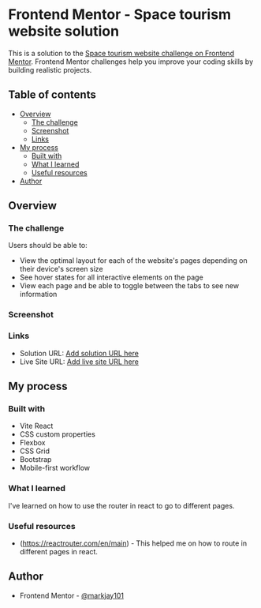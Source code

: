 # Frontend Mentor - Space tourism website solution

This is a solution to the [Space tourism website challenge on Frontend Mentor](https://www.frontendmentor.io/challenges/space-tourism-multipage-website-gRWj1URZ3). Frontend Mentor challenges help you improve your coding skills by building realistic projects.

## Table of contents

- [Overview](#overview)
  - [The challenge](#the-challenge)
  - [Screenshot](#screenshot)
  - [Links](#links)
- [My process](#my-process)
  - [Built with](#built-with)
  - [What I learned](#what-i-learned)
  - [Useful resources](#useful-resources)
- [Author](#author)

## Overview

### The challenge

Users should be able to:

- View the optimal layout for each of the website's pages depending on their device's screen size
- See hover states for all interactive elements on the page
- View each page and be able to toggle between the tabs to see new information

### Screenshot

### Links

- Solution URL: [Add solution URL here](https://www.frontendmentor.io/challenges/space-tourism-multipage-website-gRWj1URZ3/hub)
- Live Site URL: [Add live site URL here](https://sage-blancmange-e51f22.netlify.app/)

## My process

### Built with

- Vite React
- CSS custom properties
- Flexbox
- CSS Grid
- Bootstrap
- Mobile-first workflow

### What I learned

I've learned on how to use the router in react to go to different pages.

### Useful resources

- (https://reactrouter.com/en/main) - This helped me on how to route in different pages in react.

## Author

- Frontend Mentor - [@markjay101](https://www.frontendmentor.io/profile/markjay101)
